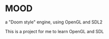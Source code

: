 # MOOD
a "Doom style" engine, using OpenGL and SDL2

This is a project for me to learn OpenGL and SDL
